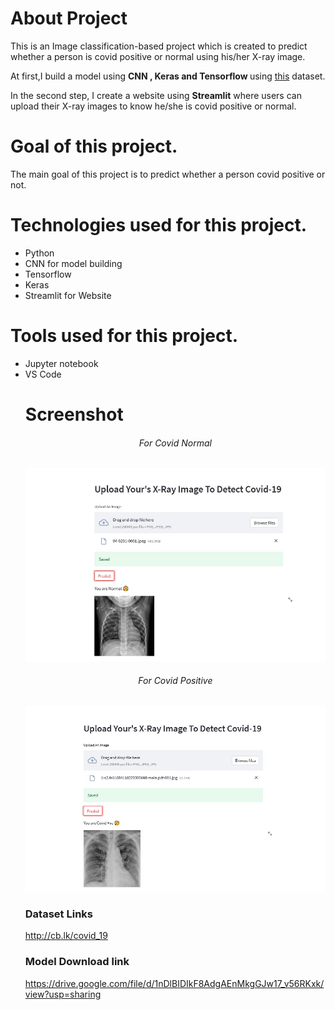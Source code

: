 # About Project
This is an Image classification-based project which is created to predict whether a person is covid positive or normal using his/her X-ray image.

At first,I build a model using <b>CNN , Keras and Tensorflow </b> using <a href="http://cb.lk/covid_19">this</a> dataset.

In the second step, I create a website using <b>Streamlit</b> where users can upload their X-ray images to know he/she is covid positive or normal.

# Goal of this project.
The main goal of this project is to predict whether a person covid positive or not.

# Technologies used for this project.
<ul>
<li>Python</li>
<li>CNN for model building</li>
<li>Tensorflow</li>
<li>Keras</li>
<li>Streamlit for Website</li>
</ul>

# Tools used for this project.
<ul>
<li>Jupyter notebook</li>
<li>VS Code</li>

# Screenshot
<center><h6> For Covid Normal</h6></center>
<img src="https://github.com/farhad06/Projects/blob/main/Covid-19/SS/covid_normal.jpg">
<center><h6> For Covid Positive</h6></center>
<img src="https://github.com/farhad06/Projects/blob/main/Covid-19/SS/covid_pos.jpg">

### Dataset Links

http://cb.lk/covid_19

### Model Download link

https://drive.google.com/file/d/1nDlBIDIkF8AdgAEnMkgGJw17_v56RKxk/view?usp=sharing

